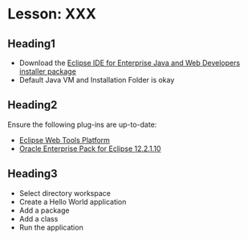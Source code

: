 # Lesson: XXX

## Heading1

* Download the [Eclipse IDE for Enterprise Java and Web Developers installer package](https://www.eclipse.org/downloads/packages/release/2021-12/r/eclipse-ide-enterprise-java-and-web-developers)
* Default Java VM and Installation Folder is okay

## Heading2

Ensure the following plug-ins are up-to-date:

* [Eclipse Web Tools Platform](https://download.eclipse.org/webtools/repository/latest)
* [Oracle Enterprise Pack for Eclipse 12.2.1.10](https://download.oracle.com/otn_software/oepe/12.2.1.10/photon/repository/)

## Heading3

* Select directory workspace
* Create a Hello World application
* Add a package
* Add a class
* Run the application